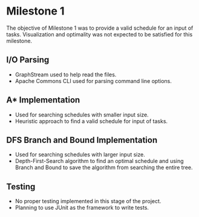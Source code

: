 # Milestone 1

The objective of Milestone 1 was to provide a valid schedule for an input of tasks. Visualization and optimality was not expected to be satisfied for this milestone.

## I/O Parsing

* GraphStream used to help read the files.
* Apache Commons CLI used for parsing command line options.

## A* Implementation

* Used for searching schedules with smaller input size.
* Heuristic approach to find a valid schedule for input of tasks.

## DFS Branch and Bound Implementation

* Used for searching schedules with larger input size.
* Depth-First-Search algorithm to find an optimal schedule and using Branch and Bound to save the algorithm from searching the entire tree. 

## Testing

* No proper testing implemented in this stage of the project.
* Planning to use JUnit as the framework to write tests.
